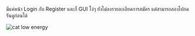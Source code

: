 มีแค่หน้า Login กับ Register และก็ GUI โง่ๆ
ยังไม่ลงรายละเอียดการสมัคร
แต่สามารถลองไปกดรันดูก่อนได้

![cat low energy](https://github.com/user-attachments/assets/2fb1127b-09ca-49b5-a6d1-57affbc71648)

